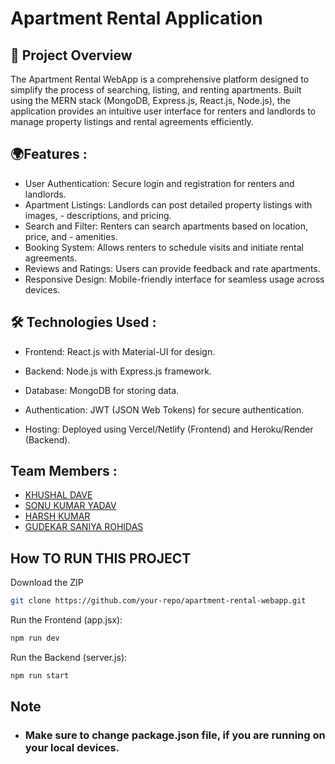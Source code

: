 
# Apartment Rental Application 

## 🚀 Project Overview 

The Apartment Rental WebApp is a comprehensive platform designed to simplify the process of searching, listing, and renting apartments. Built using the MERN stack (MongoDB, Express.js, React.js, Node.js), the application provides an intuitive user interface for renters and landlords to manage property listings and rental agreements efficiently.


## 🌍Features :


- User Authentication: Secure login and registration for renters and landlords.
- Apartment Listings: Landlords can post detailed property listings with images, - descriptions, and pricing.
- Search and Filter: Renters can search apartments based on location, price, and - amenities.
- Booking System: Allows renters to schedule visits and initiate rental agreements.
- Reviews and Ratings: Users can provide feedback and rate apartments.
- Responsive Design: Mobile-friendly interface for seamless usage across devices.

## 🛠️ Technologies Used :

 - Frontend: React.js with Material-UI for design.

- Backend: Node.js with Express.js framework.

- Database: MongoDB for storing data.

- Authentication: JWT (JSON Web Tokens) for secure authentication.

- Hosting: Deployed using Vercel/Netlify (Frontend) and Heroku/Render (Backend).


## Team Members :


- [KHUSHAL DAVE](https://www.github.com/Khushall-7)
- [SONU KUMAR YADAV](https://github.com/SonuXcoderMania)
- [HARSH KUMAR](https://github.com/krharshz44)
- [GUDEKAR SANIYA ROHIDAS](https://www.github.com/octokatherine)



## How TO RUN THIS PROJECT

Download the ZIP

```bash
git clone https://github.com/your-repo/apartment-rental-webapp.git
```
Run the Frontend (app.jsx):
```bash
npm run dev 
```

Run the Backend (server.js):
```bash
npm run start
```


## Note

+ ###  Make sure to change package.json file, if you are running on your local devices.